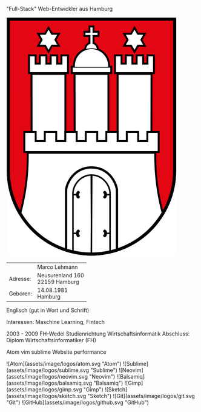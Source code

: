 "Full-Stack" Web-Entwickler aus Hamburg


![Hamburg](assets/image/logos/hamburg.svg "Hamburg")

<table>
  <tr>
    <td></td>
    <td>Marco Lehmann</td>
  </tr>
  <tr>
    <td>Adresse:</td>
    <td>Neusurenland 160<br>22159 Hamburg</td>
  </tr>
  <tr>
    <td>Geboren:</td>
    <td>14.08.1981<br>Hamburg</td>
  </tr>
</table> 

Englisch (gut in Wort und Schrift) 

Interessen: Maschine Learning, Fintech


2003 - 2009   FH-Wedel Studienrichtung Wirtschaftsinformatik
    Abschluss: Diplom Wirtschaftsinformatiker (FH)

Atom vim sublime
Website performance



<p class="image-line">
![Atom](assets/image/logos/atom.svg "Atom")
![Sublime](assets/image/logos/sublime.svg "Sublime")
![Neovim](assets/image/logos/neovim.svg "Neovim")
![Balsamiq](assets/image/logos/balsamiq.svg "Balsamiq")
![Gimp](assets/image/logos/gimp.svg "Gimp")
![Sketch](assets/image/logos/sketch.svg "Sketch")
![Git](assets/image/logos/git.svg "Git")
![GitHub](assets/image/logos/github.svg "GitHub")
</p>
